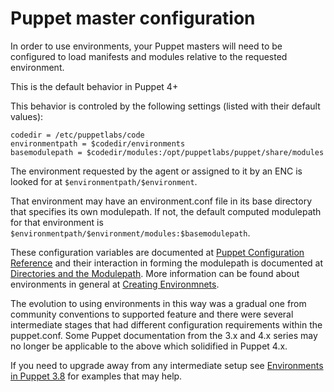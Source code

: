 Puppet master configuration
===========================

In order to use environments, your Puppet masters will need to be
configured to load manifests and modules relative to the requested environment.

This is the default behavior in Puppet 4+

This behavior is controled by the following settings
(listed with their default values):

```
codedir = /etc/puppetlabs/code
environmentpath = $codedir/environments
basemodulepath = $codedir/modules:/opt/puppetlabs/puppet/share/modules
```

The environment requested by the agent or assigned to it by an ENC is looked
for at `$environmentpath/$environment`.

That environment may have an environment.conf file in its base directory that
specifies its own modulepath. If not, the default computed modulepath for that
environment is `$environmentpath/$environment/modules:$basemodulepath`.

These configuration variables are documented at
[Puppet Configuration Reference](https://puppet.com/docs/puppet/latest/configuration.html)
and their interaction in forming the modulepath is documented at
[Directories and the Modulepath](https://puppet.com/docs/puppet/latest/dirs_modulepath.html).
More information can be found about environments in general at
[Creating Environmnets](https://puppet.com/docs/puppet/latest/environments_creating.html).

The evolution to using environments in this way was a gradual one from community
conventions to supported feature and there were several intermediate stages that
had different configuration requirements within the puppet.conf. Some Puppet
documentation from the 3.x and 4.x series may no longer be applicable to the
above which solidified in Puppet 4.x.

If you need to upgrade away from any intermediate setup see
[Environments in Puppet 3.8](https://puppet.com/docs/puppet/3.8/environments.html)
for examples that may help.
